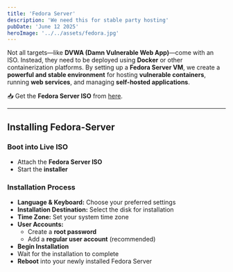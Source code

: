 ```yaml
---
title: 'Fedora Server'
description: 'We need this for stable party hosting'
pubDate: 'June 12 2025'
heroImage: '../../assets/fedora.jpg'
---
```


Not all targets—like **DVWA (Damn Vulnerable Web App)**—come with an ISO. Instead, they need to be deployed using **Docker** or other containerization platforms.
By setting up a **Fedora Server VM**, we create a **powerful and stable environment** for hosting **vulnerable containers**, running **web services**, and managing **self-hosted applications**.

📥 Get the **Fedora Server ISO** from [here](https://fedoraproject.org/server/).

---

## Installing Fedora-Server
### Boot into Live ISO
- Attach the **Fedora Server ISO**
- Start the **installer**

### Installation Process
- **Language & Keyboard:** Choose your preferred settings
- **Installation Destination:** Select the disk for installation
- **Time Zone:** Set your system time zone
- **User Accounts:**
    - Create a **root password**
    - Add a **regular user account** (recommended)
- **Begin Installation**
- Wait for the installation to complete
- **Reboot** into your newly installed Fedora Server
